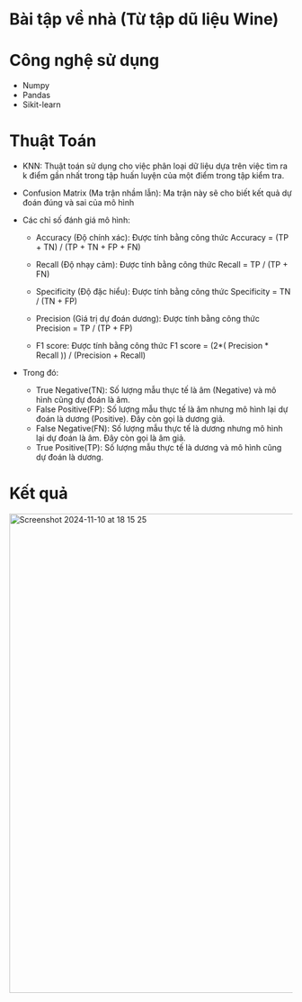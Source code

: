 # Bài tập về nhà (Từ tập dũ liệu Wine)
# Công nghệ sử dụng
- Numpy
- Pandas
- Sikit-learn

# Thuật Toán
- KNN: Thuật toán sử dụng cho việc phân loại dữ liệu dựa trên việc tìm ra k điểm gần nhất trong tập huấn luyện của một điểm trong tập kiểm tra.
- Confusion Matrix (Ma trận nhầm lẫn): Ma trận này sẽ cho biết kết quả dự đoán đúng và sai của mô hình
- Các chỉ số đánh giá mô hình:
  + Accuracy (Độ chính xác): Được tính bằng công thức Accuracy = (TP + TN) / (TP + TN + FP + FN)
    
  + Recall (Độ nhạy cảm): Được tính bằng công thức Recall = TP / (TP + FN)
    
  + Specificity (Độ đặc hiểu): Được tính bằng công thức Specificity = TN / (TN + FP)
    
  + Precision (Giá trị dự đoán dương): Được tính bằng công thức Precision = TP / (TP + FP)
    
  + F1 score: Được tính bằng công thức F1 score = (2*( Precision * Recall )) / (Precision + Recall)

- Trong đó:
  + True Negative(TN): Số lượng mẫu thực tế là âm (Negative) và mô hình cũng dự đoán là âm.
  + False Positive(FP): Số lượng mẫu thực tế là âm nhưng mô hình lại dự đoán là dương (Positive). Đây còn gọi là dương giả.
  + False Negative(FN): Số lượng mẫu thực tế là dương nhưng mô hình lại dự đoán là âm. Đây còn gọi là âm giả.
  + True Positive(TP): Số lượng mẫu thực tế là dương và mô hình cũng dự đoán là dương.
# Kết quả
<img width="851" alt="Screenshot 2024-11-10 at 18 15 25" src="https://github.com/user-attachments/assets/1a7a3f4f-7150-4579-9b68-eea99f38fc67">
